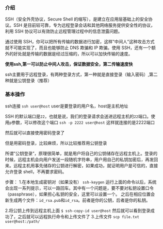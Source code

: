 ### 介绍
SSH（安全外壳协议，Secure Shell 的缩写），是建立在应用层基础上的安全协议。SSH 是目前较可靠，专为远程登录会话和其他网络服务提供安全性的协议，利用 SSH 协议可以有效防止远程管理过程中的信息泄露问题。

通过使用 SSH，你可以把所有传输的数据进行加密，这样”中间人”这种攻击方式就不可能实现了，而且也能够防止 DNS 欺骗和 IP 欺骗。使用 SSH，还有一个额外的好处就是传输的数据是经过压缩的，所以可以加快传输的速度。

**使用ssh,第一可以防止中间人攻击，保证数据安全，第二传输速度快**

ssh主要用于远程登录，有两种登录方式，第一种就是直接登录（输入密码）,第二种就是公钥登录（推荐）

### 基本操作
ssh连接
`ssh user@host`
user是要登录的用户名，host是主机地址

SSH 的默认端口是`22`，也就是说，我们的登录请求会送进远程主机的`22`端口。使用`p`参数，可以修改这个端口
`ssh -p 2222 user@host`
这样就连接的是2222端口

然后就可以直接使用密码登录了

但是用密码登录，比较麻烦，所以比较推荐用公钥登录

所谓”公钥登录”，原理很简单，就是用户将自己的公钥储存在远程主机上。登录的时候，远程主机会向用户发送一段随机字符串，用户用自己的私钥加密后，再发回来。远程主机用事先储存的公钥进行解密，如果成功，就证明用户是可信的，直接允许登录 shell，不再要求密码。

步骤：
1.在本地生成密钥对（如果没有）
`ssh-keygen`
运行上面的命令以后，系统会出现一系列提示，可以一路回车。其中有一个问题是，要不要对私钥设置口令（passphrase），如果担心私钥的安全，这里可以设置一个。
之后在相应位置会新生成两个文件：`id_rsa.pub`和`id_rsa`。前者是你的公钥，后者是你的私钥。

2.将公钥上传到远程主机上面
`$ ssh-copy-id user@host`
然后就可以看到登录成功了，之后就可以远程执行命令和上传文件了
3.上传文件
`scp file.txt user@host:/path/`